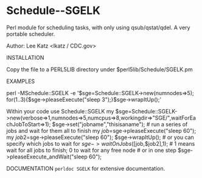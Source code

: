 Schedule--SGELK
===============

Perl module for scheduling tasks, with only using qsub/qstat/qdel.  A very portable scheduler.

Author: Lee Katz <lkatz / CDC.gov>

INSTALLATION

Copy the file to a PERL5LIB directory under $perl5lib/Schedule/SGELK.pm

EXAMPLES

perl -MSchedule::SGELK -e '$sge=Schedule::SGELK->new(numnodes=>5); for(1..3){$sge->pleaseExecute("sleep 3");}$sge->wrapItUp();'

  Within your code
         use Schedule::SGELK
         my $sge=Schedule::SGELK->new(verbose=>1,numnodes=>5,numcpus=>8,workingdir=>"SGE/",waitForEachJobToStart=>1);
         $sge->set("jobname","thisisaname");
         # run a series of jobs and wait for them all to finish
         my $job=$sge->pleaseExecute("sleep 60");
         my $job2=$sge->pleaseExecute("sleep 60");
         $sge->wrapItUp();
         # or you can specify which jobs to wait for
         $sge->waitOnJobs([$job,$job2],1); # 1 means wait for all jobs to finish; 0 to wait for any free node
         # or in one step
         $sge->pleaseExecute_andWait("sleep 60");


DOCUMENTATION
`perldoc SGELK` for extensive documentation.
